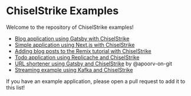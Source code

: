 # ChiselStrike Examples

Welcome to the repository of ChiselStrike examples!

* [Blog application using Gatsby with ChiselStrike](./gatsby)
* [Simple application using Next.js with ChiselStrike](./nextjs)
* [Adding blog posts to the Remix tutorial with ChiselStrike](./remix)
* [Todo application using Replicache and ChiselStrike](https://github.com/penberg/replicache-todo)
* [URL shortener using Gatsby and ChiselStrike](https://github.com/apoorv-on-git/chisel-shortner) by @apoorv-on-git
* [Streaming example using Kafka and ChiselStrike](./streaming)

If you have an example application, please open a pull request to add it to this list!
